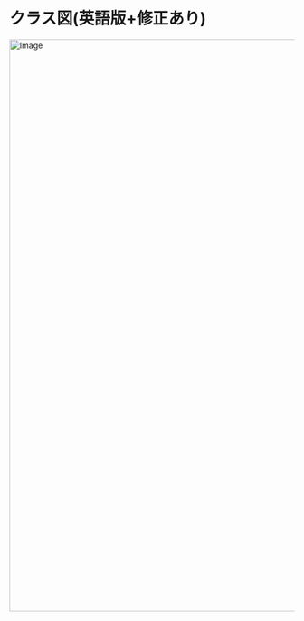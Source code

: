 # クラス図(英語版+修正あり)
<img width="1180" height="1011" alt="Image" src="https://github.com/user-attachments/assets/90140c34-9505-4a2f-b14f-a70a2cd6bf2f" />

